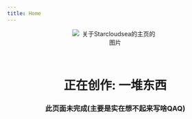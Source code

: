 ```yaml
---
title: Home
---
```


<div align="center">

<subhome
    title="Starcloudsea" 
    subtitle="某不正经Minecraft玩家" 
    tagline="啥都想做一点(好累啊我QAQ)">
    <img src="/Images/docs/Shared/Other/About/Home/EllipseStarcloudsea.png" alt="关于Starcloudsea的主页的图片" title="没有，自己做的~" style="max-width: 200px; max-height: 200px; padding-bottom: 30px;"/>
</subhome>

# 正在创作: 一堆东西

### 此页面未完成(主要是实在想不起来写啥QAQ)

  <script setup>
import { VPTeamMembers } from 'vitepress/theme'

const members = [
  {
    
    avatar: 'https://github.com/Starcloudsea.png',
    name: 'Starcloudsea',
    title: '所有者',
    links: [
      { icon: 'github', link: 'https://github.com/Starcloudsea' },
      { icon: {
        svg: '<svg height="2404" viewBox="-.1 .5 960.1 923.7" width="2500" xmlns="http://www.w3.org/2000/svg"> <path d="m958.9 442.4c1.1 26.1-2 52.1-9.2 77.2-7.1 25.1-18.3 48.8-33.1 70.3a240.43 240.43 0 0 1 -53.6 56.2l-.5.4-199.9 149.8-98.3 74.5-59.9 45.2c-3.5 2.7-7.4 4.7-11.5 6.1s-8.5 2.1-12.9 2.1c-4.3 0-8.7-.7-12.8-2.1s-8-3.4-11.5-6.1l-59.9-45.2-98.3-74.5-198.7-148.9-1.2-.8-.4-.4c-20.9-15.7-39-34.7-53.8-56.2s-26-45.3-33.2-70.4c-7.2-25.1-10.3-51.2-9.2-77.3 1.2-26.1 6.5-51.8 15.8-76.2l1.3-3.5 130.7-340.5q1-2.5 2.4-4.8 1.3-2.3 3.1-4.3 1.7-2.1 3.7-3.9 2-1.7 4.2-3.2c3.1-1.9 6.3-3.3 9.8-4.1 3.4-.9 7-1.3 10.5-1.1 3.6.2 7.1.9 10.4 2.2 3.3 1.2 6.5 3 9.3 5.2q2 1.7 3.9 3.6 1.8 2 3.2 4.3 1.5 2.2 2.6 4.7 1.1 2.4 1.8 5l88.1 269.7h356.6l88.1-269.7q.7-2.6 1.9-5 1.1-2.4 2.6-4.7 1.4-2.2 3.2-4.2 1.8-2 3.9-3.7c2.8-2.2 5.9-3.9 9.2-5.2 3.4-1.2 6.9-1.9 10.4-2.1 3.6-.2 7.1.1 10.6 1 3.4.9 6.7 2.3 9.7 4.2q2.3 1.4 4.3 3.2 2 1.7 3.7 3.8 1.7 2.1 3.1 4.4 1.3 2.3 2.3 4.8l130.5 340.6 1.3 3.5c9.3 24.3 14.6 50 15.7 76.1z"/> </svg>'
      }, link: 'https://gitlab.com/Starcloudsea'},
      { icon: 'discord', link: 'https://discord.gg/jfZPPpC3Av'},
      { icon: {
        svg: '<svg width="800px" height="800px" viewBox="0 0 24 24" xmlns="http://www.w3.org/2000/svg"> <g> <path fill="none" d="M0 0h24v24H0z"/> <path d="M18.223 3.086a1.25 1.25 0 0 1 0 1.768L17.08 5.996h1.17A3.75 3.75 0 0 1 22 9.747v7.5a3.75 3.75 0 0 1-3.75 3.75H5.75A3.75 3.75 0 0 1 2 17.247v-7.5a3.75 3.75 0 0 1 3.75-3.75h1.166L5.775 4.855a1.25 1.25 0 1 1 1.767-1.768l2.652 2.652c.079.079.145.165.198.257h3.213c.053-.092.12-.18.199-.258l2.651-2.652a1.25 1.25 0 0 1 1.768 0zm.027 5.42H5.75a1.25 1.25 0 0 0-1.247 1.157l-.003.094v7.5c0 .659.51 1.199 1.157 1.246l.093.004h12.5a1.25 1.25 0 0 0 1.247-1.157l.003-.093v-7.5c0-.69-.56-1.25-1.25-1.25zm-10 2.5c.69 0 1.25.56 1.25 1.25v1.25a1.25 1.25 0 1 1-2.5 0v-1.25c0-.69.56-1.25 1.25-1.25zm7.5 0c.69 0 1.25.56 1.25 1.25v1.25a1.25 1.25 0 1 1-2.5 0v-1.25c0-.69.56-1.25 1.25-1.25z"/> </g> </svg>'
      }, link: 'https://space.bilibili.com/2123349162'},
      { icon: {
        svg: '<svg xmlns="http://www.w3.org/2000/svg" viewBox="0 0 24 24"> <g> <path fill="none" d="M0 0h24v24H0z"/> <path d="M12 22C6.477 22 2 17.523 2 12S6.477 2 12 2s10 4.477 10 10-4.477 10-10 10zm-1.086-10.432c.24-.84 1.075-1.541 1.99-1.648.187.694.388 1.373.545 2.063.053.23.037.495-.018.727-.213.892-1.248 1.242-1.978.685-.53-.405-.742-1.12-.539-1.827zm3.817-.197c-.125-.465-.256-.927-.393-1.42.5.13.908.36 1.255.698 1.257 1.221 1.385 3.3.294 4.731-1.135 1.49-3.155 2.134-5.028 1.605-2.302-.65-3.808-2.952-3.441-5.316.274-1.768 1.27-3.004 2.9-3.733.407-.182.58-.56.42-.93-.157-.364-.54-.504-.944-.343-2.721 1.089-4.32 4.134-3.67 6.987.713 3.118 3.495 5.163 6.675 4.859 1.732-.165 3.164-.948 4.216-2.347 1.506-2.002 1.297-4.783-.463-6.499-.666-.65-1.471-1.018-2.39-1.153-.083-.013-.217-.052-.232-.106-.087-.313-.18-.632-.206-.954-.029-.357.29-.64.65-.645.253-.003.434.13.603.3.303.3.704.322.988.062.29-.264.296-.678.018-1.008-.566-.672-1.586-.891-2.43-.523-.847.37-1.321 1.187-1.2 2.093.038.28.11.557.167.842l-.26.072c-.856.24-1.561.704-2.098 1.414-.921 1.22-.936 2.828-.041 3.947 1.274 1.594 3.747 1.284 4.523-.568.284-.676.275-1.368.087-2.065z"/> </g> </svg>'
      }, link: 'https://music.163.com/#/user/home?id=4947833811'}


    ]
  },
]
  </script>
<VPTeamMembers size="small" :members="members"/>
</div>